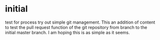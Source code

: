 # initial
test for process
try out simple git management.
This an addition of content to test the pull request function of the git repository from branch to the initial master branch.  I am hoping this is as simple as it seems.
